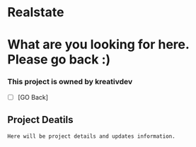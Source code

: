 # Realstate

# What are you looking for here. Please go back :)
### This project is owned by kreativdev

- [ ] [GO Back]

 
## Project Deatils
```
Here will be project details and updates information.
```
